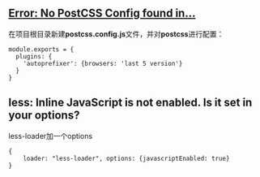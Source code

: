 ## [Error: No PostCSS Config found in...](https://www.cnblogs.com/sichaoyun/p/8243273.html)

在项目根目录新建**postcss.config.js**文件，并对**postcss**进行配置：

```
module.exports = { 
  plugins: { 
    'autoprefixer': {browsers: 'last 5 version'} 
  } 
}
```

## less: Inline JavaScript is not enabled. Is it set in your options?

less-loader加一个options

```
{
    loader: "less-loader", options: {javascriptEnabled: true}
}
```



